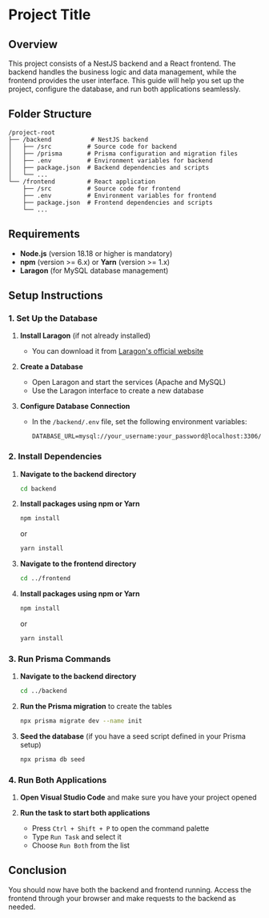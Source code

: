 # Project Title

## Overview

This project consists of a NestJS backend and a React frontend. The backend handles the business logic and data management, while the frontend provides the user interface. This guide will help you set up the project, configure the database, and run both applications seamlessly.

## Folder Structure

```
/project-root
├── /backend           # NestJS backend
│   ├── /src          # Source code for backend
│   ├── /prisma       # Prisma configuration and migration files
│   ├── .env          # Environment variables for backend
│   ├── package.json  # Backend dependencies and scripts
│   └── ...
└── /frontend         # React application
    ├── /src          # Source code for frontend
    ├── .env          # Environment variables for frontend
    ├── package.json  # Frontend dependencies and scripts
    └── ...
```

## Requirements

* **Node.js** (version 18.18 or higher is mandatory)
* **npm** (version >= 6.x) or **Yarn** (version >= 1.x)
* **Laragon** (for MySQL database management)

## Setup Instructions

### 1. Set Up the Database

1. **Install Laragon** (if not already installed)
   * You can download it from [Laragon's official website](https://laragon.org/download/)

2. **Create a Database**
   * Open Laragon and start the services (Apache and MySQL)
   * Use the Laragon interface to create a new database

3. **Configure Database Connection**
   * In the `/backend/.env` file, set the following environment variables:
     ```env
     DATABASE_URL=mysql://your_username:your_password@localhost:3306/your_database_name
     ```

### 2. Install Dependencies

1. **Navigate to the backend directory**
   ```bash
   cd backend
   ```

2. **Install packages using npm or Yarn**
   ```bash
   npm install
   ```
   or
   ```bash
   yarn install
   ```

3. **Navigate to the frontend directory**
   ```bash
   cd ../frontend
   ```

4. **Install packages using npm or Yarn**
   ```bash
   npm install
   ```
   or
   ```bash
   yarn install
   ```

### 3. Run Prisma Commands

1. **Navigate to the backend directory**
   ```bash
   cd ../backend
   ```

2. **Run the Prisma migration** to create the tables
   ```bash
   npx prisma migrate dev --name init
   ```

3. **Seed the database** (if you have a seed script defined in your Prisma setup)
   ```bash
   npx prisma db seed
   ```

### 4. Run Both Applications

1. **Open Visual Studio Code** and make sure you have your project opened

2. **Run the task to start both applications**
   * Press `Ctrl + Shift + P` to open the command palette
   * Type `Run Task` and select it
   * Choose `Run Both` from the list

## Conclusion

You should now have both the backend and frontend running. Access the frontend through your browser and make requests to the backend as needed.